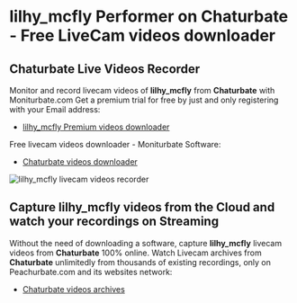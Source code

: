 # lilhy_mcfly Performer on Chaturbate - Free LiveCam videos downloader

## Chaturbate Live Videos Recorder

Monitor and record livecam videos of **lilhy_mcfly** from **Chaturbate** with Moniturbate.com
Get a premium trial for free by just and only registering with your Email address:
* [lilhy_mcfly Premium videos downloader](https://moniturbate.com/request-demo-licence-key.html)

Free livecam videos downloader - Moniturbate Software:
* [Chaturbate videos downloader](https://moniturbate.com/moniturbate-download-software.html)

![lilhy_mcfly livecam videos recorder](https://peachurnet.com/templates/moniturbate-software.png)


## Capture lilhy_mcfly videos from the Cloud and watch your recordings on Streaming

Without the need of downloading a software, capture **lilhy_mcfly** livecam videos from **Chaturbate** 100% online.
Watch Livecam archives from **Chaturbate** unlimitedly from thousands of existing recordings, only on Peachurbate.com and its websites network:
* [Chaturbate videos archives](https://peachurnet.com/)